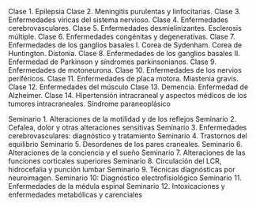 Clase 1. Epilepsia Clase 2. Meningitis purulentas y linfocitarias. Clase 3. Enfermedades víricas del sistema nervioso. Clase 4. Enfermedades cerebrovasculares. Clase 5. Enfermedades desmielinizantes. Esclerosis múltiple. Clase 6. Enfermedades congénitas y degenerativas. Clase 7. Enfermedades de los ganglios basales I. Corea de Sydenham. Corea de Huntington. Distonía. Clase 8. Enfermedades de los ganglios basales II. Enfermedad de Parkinson y síndromes parkinsonianos. Clase 9. Enfermedades de motoneurona. Clase 10. Enfermedades de los nervios periféricos. Clase 11. Enfermedades de placa motora. Miastenia gravis. Clase 12. Enfermedades del músculo Clase 13. Demencia. Enfermedad de Alzheimer. Clase 14. Hipertensión intracraneal y aspectos médicos de los tumores intracraneales. Síndrome paraneoplásico

Seminario 1. Alteraciones de la motilidad y de los reflejos Seminario 2. Cefalea, dolor y otras alteraciones sensitivas Seminario 3. Enfermedades cerebrovasculares: diagnóstico y tratamiento Seminario 4. Trastornos del equilibrio Seminario 5. Desordenes de los pares craneales. Seminario 6. Alteraciones de la conciencia y el sueño Seminario 7. Alteraciones de las funciones corticales superiores Seminario 8. Circulación del LCR, hidrocefalia y punción lumbar Seminario 9. Técnicas diagnósticas por neuroimagen. Seminario 10: Diagnóstico electrofisiológico Seminario 11. Enfermedades de la médula espinal Seminario 12. Intoxicaciones y enfermedades metabólicas y carenciales